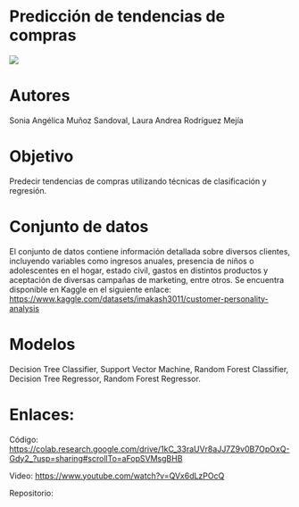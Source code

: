 # Predicción de tendencias de compras
<img src="#">

# Autores
Sonia Angélica Muñoz Sandoval, Laura Andrea Rodríguez Mejía

# Objetivo
Predecir tendencias de compras utilizando técnicas de clasificación y regresión.

# Conjunto de datos
El conjunto de datos contiene información detallada sobre diversos clientes, incluyendo variables como ingresos anuales, presencia de niños o adolescentes en el hogar, estado civil, gastos en distintos productos y aceptación de diversas campañas de marketing, entre otros.
Se encuentra disponible en Kaggle en el siguiente enlace: https://www.kaggle.com/datasets/imakash3011/customer-personality-analysis 

# Modelos
Decision Tree Classifier, Support Vector Machine, Random Forest Classifier, Decision Tree Regressor, Random Forest Regressor.

# Enlaces:
Código: https://colab.research.google.com/drive/1kC_33raUVr8aJJ7Z9v0B7OpOxQ-Gdy2_?usp=sharing#scrollTo=aFopSVMsgBHB

Video: https://www.youtube.com/watch?v=QVx6dLzPOcQ

Repositorio: 
